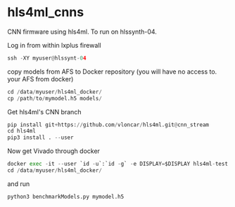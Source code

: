 # hls4ml_cnns
CNN firmware using hls4ml. To run on hlssynth-04.

Log in from within lxplus firewall
```python
ssh -XY myuser@hlssynt-04
```
copy models from AFS to Docker repository (you will have no access to. your AFS from docker)
```python
cd /data/myuser/hls4ml_docker/
cp /path/to/mymodel.h5 models/
```
Get hls4ml's CNN branch
```python
pip install git+https://github.com/vloncar/hls4ml.git@cnn_stream
cd hls4ml
pip3 install . --user
```
Now get Vivado through docker
```python
docker exec -it --user `id -u`:`id -g` -e DISPLAY=$DISPLAY hls4ml-test bash
cd /data/myuser/hls4ml_docker/
```
and run
```python
python3 benchmarkModels.py mymodel.h5
```
